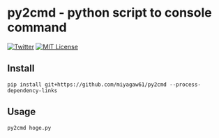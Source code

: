 # py2cmd - python script to console command

[![Twitter](https://imgur.com/Ibo0Twr.png)](https://twitter.com/miyagaw61)
[![MIT License](https://img.shields.io/badge/license-MIT-blue.svg?style=flat)](http://choosealicense.com/licenses/mit/)

## Install
`pip install git+https://github.com/miyagaw61/py2cmd --process-dependency-links`

## Usage
`py2cmd hoge.py`
